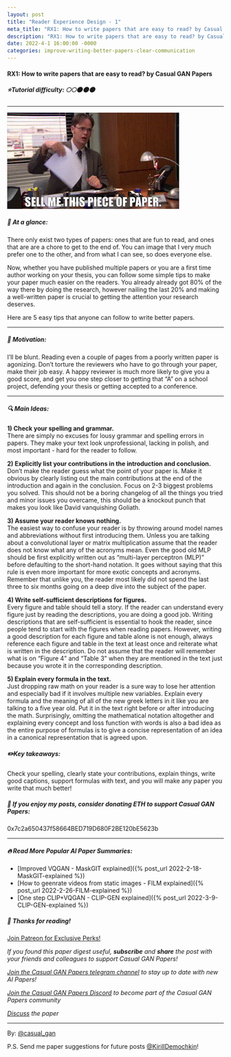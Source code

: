 ```yaml
---
layout: post
title: "Reader Experience Design - 1"
meta_title: "RX1: How to write papers that are easy to read? by Casual GAN Papers"
description: "RX1: How to write papers that are easy to read? by Casual GAN Papers explained in 5 minutes"
date: 2022-4-1 16:00:00 -0000
categories: improve-writing-better-papers-clear-communication
---
```


#### RX1: How to write papers that are easy to read? by Casual GAN Papers

##### ⭐Tutorial difficulty: 🌕🌕🌑🌑🌑

***

![Write better papers](/assets/images/paper.gif "Write better papers")

##### 🎯 At a glance:

There only exist two types of papers: ones that are fun to read, and ones that are are a chore to get to the end of. You can image that I very much prefer one to the other, and from what I can see, so does everyone else.

Now, whether you have published multiple papers or you are a first time author working on your thesis, you can follow some simple tips to make your paper much easier on the readers. You already already got 80% of the way there by doing the research, however nailing the last 20% and making a well-written paper is crucial to getting the attention your research deserves.

Here are 5 easy tips that anyone can follow to write better papers.

***

##### 🚀 Motivation:

I’ll be blunt. Reading even a couple of pages from a poorly written paper is agonizing. Don’t torture the reviewers who have to go through your paper, make their job easy. A happy reviewer is much more likely to give you a good score, and get you one step closer to getting that “A” on a school project, defending your thesis or getting accepted to a conference.

***

##### 🔍 Main Ideas:

**1) Check your spelling and grammar.**  
There are simply no excuses for lousy grammar and spelling errors in papers. They make your text look unprofessional, lacking in polish, and most important - hard for the reader to follow.

**2) Explicitly list your contributions in the introduction and conclusion.**  
Don’t make the reader guess what the point of your paper is. Make it obvious by clearly listing out the main contributions at the end of the introduction and again in the conclusion. Focus on 2-3 biggest problems you solved. This should not be a boring changelog of all the things you tried and minor issues you overcame, this should be a knockout punch that makes you look like David vanquishing Goliath.

**3) Assume your reader knows nothing.**  
The easiest way to confuse your reader is by throwing around model names and abbreviations without first introducing them. Unless you are talking about a convolutional layer or matrix multiplication assume that the reader does not know what any of the acronyms mean. Even the good old MLP should be first explicitly written out as “multi-layer perceptron (MLP)” before defaulting to the short-hand notation. It goes without saying that this rule is even more important for more exotic concepts and acronyms. Remember that unlike you, the reader most likely did not spend the last three to six months going on a deep dive into the subject of the paper.

**4) Write self-sufficient descriptions for figures.**  
Every figure and table should tell a story. If the reader can understand every figure just by reading the descriptions, you are doing a good job. Writing descriptions that are self-sufficient is essential to hook the reader, since people tend to start with the figures when reading papers. However, writing a good description for each figure and table alone is not enough, always reference each figure and table in the text at least once and reiterate what is written in the description. Do not assume that the reader will remember what is on “Figure 4” and “Table 3” when they are mentioned in the text just because you wrote it in the corresponding description.

**5) Explain every formula in the text.**  
Just dropping raw math on your reader is a sure way to lose her attention and especially bad if it involves multiple new variables. Explain every formula and the meaning of all of the new greek letters in it like you are talking to a five year old. Put it in the text right before or after introducing the math. Surprisingly, omitting the mathematical notation altogether and explaining every concept and loss function with words is also a bad idea as the entire purpose of formulas is to give a concise representation of an idea in a canonical representation that is agreed upon.

##### ✏️Key takeaways:

Check your spelling, clearly state your contributions, explain things, write good captions, support formulas with text, and you will make any paper you write that much better!

##### 💸 If you enjoy my posts, consider donating ETH to support Casual GAN Papers:  
0x7c2a650437f58664BED719D680F2BE120bE5623b

***

##### 🔥 Read More Popular AI Paper Summaries:
- [Improved VQGAN - MaskGIT explained]({% post_url 2022-2-18-MaskGIT-explained %})
- [How to geenrate videos from static images - FILM explained]({% post_url 2022-2-26-FILM-explained %})
- [One step CLIP+VQGAN - CLIP-GEN explained]({% post_url 2022-3-9-CLIP-GEN-explained %})

##### 👋 Thanks for reading!
<a href="https://www.patreon.com/bePatron?u=53448948" data-patreon-widget-type="become-patron-button">Join Patreon for Exclusive Perks!</a><script async src="https://c6.patreon.com/becomePatronButton.bundle.js"></script>

*If you found this paper digest useful, **subscribe** and **share** the post with your friends and colleagues to support Casual GAN Papers!*

*[Join the Casual GAN Papers telegram channel](https://t.me/joinchat/KeutnzlvetRkZGZi) to stay up to date with new AI Papers!*  

*[Join the Casual GAN Papers Discord](https://discord.gg/hCRMGRZkC6) to become part of the Casual GAN Papers community*  

*[Discuss](https://t.me/casual_gans_chat) the paper*

***

By: [@casual_gan](https://t.me/joinchat/KeutnzlvetRkZGZi)

P.S. Send me paper suggestions for future posts
[@KirillDemochkin](mailto:kdemochkin@gmail.com)!
